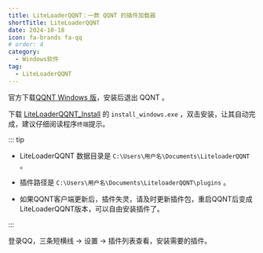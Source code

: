 ```yaml
---
title: LiteLoaderQQNT：一款 QQNT 的插件加载器
shortTitle: LiteLoaderQQNT
date: 2024-10-18
icon: fa-brands fa-qq
# order: 4
category:
  - Windows软件
tag:
  - LiteLoaderQQNT
---
```


官方下载[QQNT Windows 版](https://im.qq.com/index)，安装后退出 QQNT 。
  
下载 [LiteLoaderQQNT_Install](https://github.com/Mzdyl/LiteLoaderQQNT_Install/releases) 的 `install_windows.exe` ，双击安装，让其自动完成，建议仔细阅读程序`终端`提示。

::: tip

- LiteLoaderQQNT 数据目录是 `C:\Users\用户名\Documents\LiteloaderQQNT` 。

- 插件路径是 `C:\Users\用户名\Documents\LiteloaderQQNT\plugins` 。

- 如果QQNT客户端更新后，插件失灵，请及时更新插件包，重启QQNT后变成LiteLoaderQQNT版本，可以自由安装插件了。

:::  

登录QQ，三条短横线 -> 设置 -> 插件列表查看，安装需要的插件。








